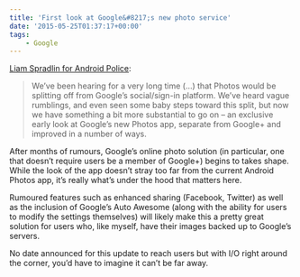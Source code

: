 ```yaml
---
title: 'First look at Google&#8217;s new photo service'
date: '2015-05-25T01:37:17+00:00'
tags:
    - Google
---
```


[Liam Spradlin for Android Police](https://www.androidpolice.com/2015/05/24/an-exclusive-early-look-at-the-new-google-photos-app/):

> We’ve been hearing for a very long time (…) that Photos would be splitting off from Google’s social/sign-in platform. We’ve heard vague rumblings, and even seen some baby steps toward this split, but now we have something a bit more substantial to go on – an exclusive early look at Google’s new Photos app, separate from Google+ and improved in a number of ways.

After months of rumours, Google’s online photo solution (in particular, one that doesn’t require users be a member of Google+) begins to takes shape. While the look of the app doesn’t stray too far from the current Android Photos app, it’s really what’s under the hood that matters here.

Rumoured features such as enhanced sharing (Facebook, Twitter) as well as the inclusion of Google’s Auto Awesome (along with the ability for users to modify the settings themselves) will likely make this a pretty great solution for users who, like myself, have their images backed up to Google’s servers.

No date announced for this update to reach users but with I/O right around the corner, you’d have to imagine it can’t be far away.
